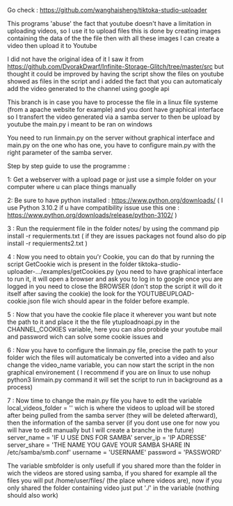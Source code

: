 Go check : https://github.com/wanghaisheng/tiktoka-studio-uploader 


This programs 'abuse' the fact that youtube doesn't have a limitation in uploading videos, so I use it to upload files this is done by creating images containing the data of the the file then with all these images I can create a video then upload it to Youtube 

I did not have the original idea of it I saw it from https://github.com/DvorakDwarf/Infinite-Storage-Glitch/tree/master/src but thought it could be improved by having the script show the files on youtube showed as files in the script and i added the fact that you can automaticaly add the video generated to the channel using google api

This branch is in case you have to processe the file in a linux file systeme (from a apache website for example) and you dont have graphical interface so I transfert the video generated via a samba server to then be upload by youtube the main.py i meant to be ran on windows

You need to run linmain.py on the server without graphical interface and main.py on the one who has one, you have to configure main.py with the right parameter of the samba server.


Step by step guide to use the programme :

1: Get a webserver with a upload page or just use a simple folder on your computer where u can place things manually

2: Be sure to have python installed : https://www.python.org/downloads/ ( I use Python 3.10.2 if u have compatibility issue use this one : https://www.python.org/downloads/release/python-3102/ )

3 : Run the requierment file in the folder notes/ by using the command pip install -r requierments.txt ( if they are issues packages not found also do pip install -r requierments2.txt )

4 : Now you need to obtain you'r Cookie, you can do that by running the script GetCookie wich is present in the folder tiktoka-studio-uploader-.../examples/getCookies.py (you need to have graphical interface to run it, it will open a browser and ask you to log in to google once you are logged in you need to close the BROWSER (don't stop the script it will do it itself after saving the cookie) the look for the YOUTUBEUPLOAD-cookie.json file wich should apear in the folder before example.

5 : Now that you have the cookie file place it wherever you want but note the path to it and place it the the file ytuploadnoapi.py in the CHANNEL_COOKIES variable, here you can also probide your youtube mail and password wich can solve some cookie issues and 

6 : Now you have to configure the linmain.py file, precise the path to your folder wich the files will automaticaly be converted into a video and also change the video_name variable, you can now start the script in the non graphical environement ( I recommend if you are on linux to use nohup python3 linmain.py command it will set the script to run in background as a process)

7 : Now time to change the main.py file you have to edit the variable local_videos_folder = '' wich is where the videos to upload will be stored after being pulled from the samba server (they will be deleted afterward), then the information of the samba server (if you dont use one for now you will have to edit manually but I will create a branche in the future) server_name = 'IF U USE DNS FOR SAMBA' server_ip = 'IP ADRESSE' server_share = 'THE NAME YOU GAVE YOUR SAMBA SHARE IN /etc/samba/smb.conf' username = 'USERNAME' password = 'PASSWORD'

The variable smbfolder is only usefull if you shared more than the folder in wich the videos are stored using samba, if you shared for example all the files you will put /home/user/files/ (the place where videos are), now if you only shared the folder containing video just put './' in the variable (nothing should also work)




